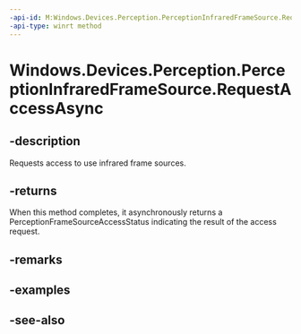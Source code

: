 ----api-id: M:Windows.Devices.Perception.PerceptionInfraredFrameSource.RequestAccessAsync
-api-type: winrt method
---<!-- Method syntaxpublic Windows.Foundation.IAsyncOperation<Windows.Devices.Perception.PerceptionFrameSourceAccessStatus> RequestAccessAsync()--># Windows.Devices.Perception.PerceptionInfraredFrameSource.RequestAccessAsync## -descriptionRequests access to use infrared frame sources.## -returnsWhen this method completes, it asynchronously returns a PerceptionFrameSourceAccessStatus indicating the result of the access request.## -remarks## -examples## -see-also